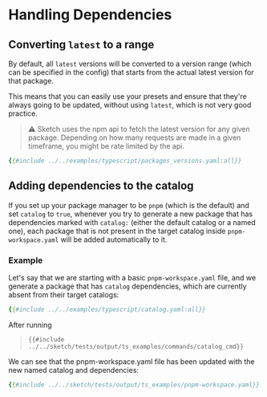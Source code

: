 # Handling Dependencies

## Converting `latest` to a range

By default, all `latest` versions will be converted to a version range (which can be specified in the config) that starts from the actual latest version for that package.

This means that you can easily use your presets and ensure that they're always going to be updated, without using `latest`, which is not very good practice.

>⚠️ Sketch uses the npm api to fetch the latest version for any given package. Depending on how many requests are made in a given timeframe, you might be rate limited by the api.


```yaml
{{#include ../../examples/typescript/packages_versions.yaml:all}}
```


## Adding dependencies to the catalog

If you set up your package manager to be `pnpm` (which is the default) and set `catalog` to `true`, whenever you try to generate a new package that has dependencies marked with `catalog:` (either the default catalog or a named one), each package that is not present in the target catalog inside `pnpm-workspace.yaml` will be added automatically to it.

### Example

Let's say that we are starting with a basic `pnpm-workspace.yaml` file, and we generate a package that has `catalog` dependencies, which are currently absent from their target catalogs:

```yaml
{{#include ../../examples/typescript/catalog.yaml:all}}
```

After running 

>`{{#include ../../sketch/tests/output/ts_examples/commands/catalog_cmd}}`

We can see that the pnpm-workspace.yaml file has been updated with the new named catalog and dependencies:

```yaml
{{#include ../../sketch/tests/output/ts_examples/pnpm-workspace.yaml}}

